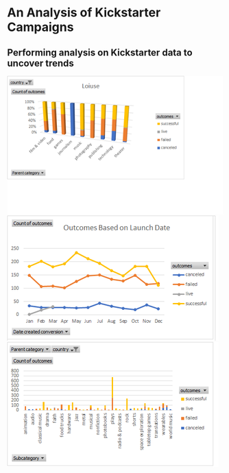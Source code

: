 # An Analysis of Kickstarter Campaigns
## Performing analysis on Kickstarter data to uncover trends
![](outcome%20based%20on%20parent%20category.png)
![](outcopme%20based%20on%20launch%20date.png)
![](subcategory%20statistics.png)
